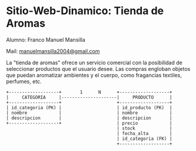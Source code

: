 # Sitio-Web-Dinamico: Tienda de Aromas
Alumno: Franco Manuel Mansilla

Mail: manuelmansilla2004@gmail.com

La "tienda de aromas" ofrece un servicio comercial con la posibilidad de seleccionar productos que el usuario desee. Las compras engloban objetos que puedan aromatizar ambientes y el cuerpo, como fragancias textiles, perfumes, etc.

```DER
+-------------------+       1      N      +-------------------+
|     CATEGORIA     |---------------------|     PRODUCTO      |
+-------------------+                     +-------------------+
| id_categoria (PK) |                     | id_producto (PK)  |
| nombre            |                     | nombre            |
| descripcion       |                     | descripcion       |
+-------------------+                     | precio            |
                                          | stock             |
                                          | fecha_alta        |
                                          | id_categoria (FK) |
                                          +-------------------+
